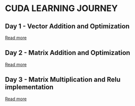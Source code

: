 # CUDA LEARNING JOURNEY  

## Day 1 - Vector Addition and Optimization  
[Read more](day1/info.md)

## Day 2 - Matrix Addition and Optimization
[Read more](day2/info_2.md)

## Day 3 - Matrix Multiplication and Relu implementation
[Read more](day3/info_mul.md)